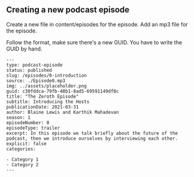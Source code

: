 ## Creating a new podcast episode

Create a new file in content/episodes for the episode. Add an mp3 file for the episode.

Follow the format, make sure there's a new GUID. You have to write the GUID by hand.

```
---
type: podcast-episode
status: published
slug: /episodes/0-introduction
source: ./Episode0.mp3
img: ../assets/placeholder.png
guid: c30fddca-79fb-48b1-8ad5-69591149df8c
title: "The Zeroth Episode"
subtitle: Introducing the Hosts
publicationDate: 2021-03-31
author: Blaine Lewis and Karthik Mahadevan
season: 1
episodeNumber: 0
episodeType: trailer
excerpt: In this episode we talk briefly about the future of the podcast, then we introduce ourselves by interviewing each other.
explicit: false
categories:

- Category 1
- Category 2
---
```

